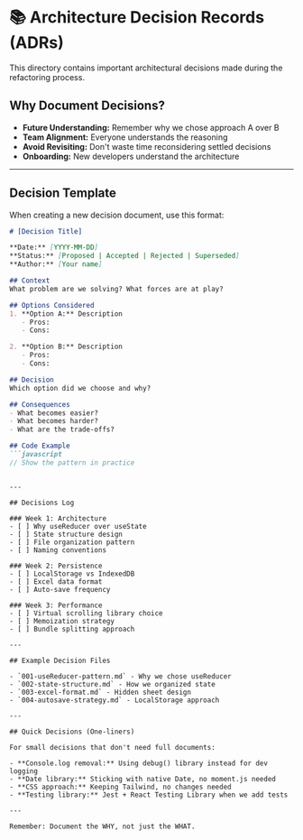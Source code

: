 # 📚 Architecture Decision Records (ADRs)

This directory contains important architectural decisions made during the refactoring process.

## Why Document Decisions?

- **Future Understanding:** Remember why we chose approach A over B
- **Team Alignment:** Everyone understands the reasoning
- **Avoid Revisiting:** Don't waste time reconsidering settled decisions
- **Onboarding:** New developers understand the architecture

---

## Decision Template

When creating a new decision document, use this format:

```markdown
# [Decision Title]

**Date:** [YYYY-MM-DD]
**Status:** [Proposed | Accepted | Rejected | Superseded]
**Author:** [Your name]

## Context
What problem are we solving? What forces are at play?

## Options Considered
1. **Option A:** Description
   - Pros:
   - Cons:

2. **Option B:** Description
   - Pros:
   - Cons:

## Decision
Which option did we choose and why?

## Consequences
- What becomes easier?
- What becomes harder?
- What are the trade-offs?

## Code Example
```javascript
// Show the pattern in practice
```
```

---

## Decisions Log

### Week 1: Architecture
- [ ] Why useReducer over useState
- [ ] State structure design
- [ ] File organization pattern
- [ ] Naming conventions

### Week 2: Persistence
- [ ] LocalStorage vs IndexedDB
- [ ] Excel data format
- [ ] Auto-save frequency

### Week 3: Performance
- [ ] Virtual scrolling library choice
- [ ] Memoization strategy
- [ ] Bundle splitting approach

---

## Example Decision Files

- `001-useReducer-pattern.md` - Why we chose useReducer
- `002-state-structure.md` - How we organized state
- `003-excel-format.md` - Hidden sheet design
- `004-autosave-strategy.md` - LocalStorage approach

---

## Quick Decisions (One-liners)

For small decisions that don't need full documents:

- **Console.log removal:** Using debug() library instead for dev logging
- **Date library:** Sticking with native Date, no moment.js needed
- **CSS approach:** Keeping Tailwind, no changes needed
- **Testing library:** Jest + React Testing Library when we add tests

---

Remember: Document the WHY, not just the WHAT.